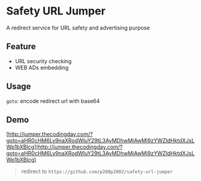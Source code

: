 # Safety URL Jumper
A redirect service for URL safety and advertising purpose

## Feature
- URL security checking
- WEB ADs embedding

## Usage
`goto`: encode redirect url with base64

## Demo
[http://jumper.thecodingday.com/?goto=aHR0cHM6Ly9naXRodWIuY29tL3AyMDhwMjAwMi9zYWZldHktdXJsLWp1bXBlcg](http://jumper.thecodingday.com/?goto=aHR0cHM6Ly9naXRodWIuY29tL3AyMDhwMjAwMi9zYWZldHktdXJsLWp1bXBlcg)
> redirect to `https://github.com/p208p2002/safety-url-jumper`